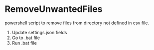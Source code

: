 # RemoveUnwantedFiles
powershell script to remove files from directory not defined in csv file.

1. Update settings.json fields
2. Go to .bat file
3. Run .bat file
